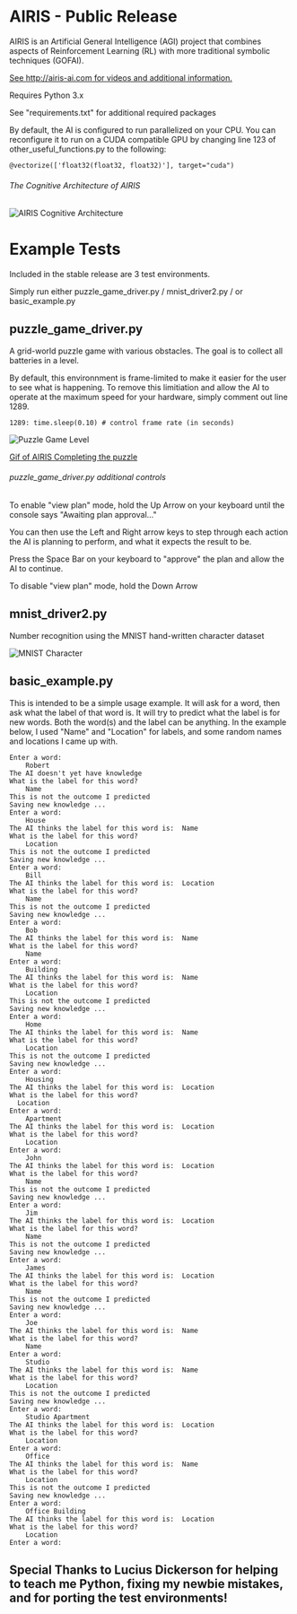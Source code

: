 # AIRIS - Public Release

AIRIS is an Artificial General Intelligence (AGI) project that combines aspects of Reinforcement Learning (RL) with more traditional symbolic techniques (GOFAI).

[See http://airis-ai.com for videos and additional information.](http://airis-ai.com)

Requires Python 3.x

See "requirements.txt" for additional required packages

By default, the AI is configured to run parallelized on your CPU. You can reconfigure it to run on a CUDA compatible GPU by changing line 123 of other_useful_functions.py to the following:

`@vectorize(['float32(float32, float32)'], target="cuda")`

###### The Cognitive Architecture of AIRIS 
![AIRIS Cognitive Architecture](https://airisai.files.wordpress.com/2019/01/airis-cognitive-architecture-3.png)

# Example Tests

Included in the stable release are 3 test environments.

Simply run either puzzle_game_driver.py / mnist_driver2.py / or basic_example.py

## puzzle_game_driver.py 
A grid-world puzzle game with various obstacles. The goal is to collect all batteries in a level.

By default, this environnment is frame-limited to make it easier for the user to see what is happening. To remove this limitiation and allow the AI to operate at the maximum speed for your hardware, simply comment out line 1289.

`1289: time.sleep(0.10) # control frame rate (in seconds)`

![Puzzle Game Level](https://airisai.files.wordpress.com/2019/01/puzzle-game-level.png)

[Gif of AIRIS Completing the puzzle](https://airisai.files.wordpress.com/2018/03/level.gif)

###### puzzle_game_driver.py additional controls

To enable "view plan" mode, hold the Up Arrow on your keyboard until the console says "Awaiting plan approval..."

You can then use the Left and Right arrow keys to step through each action the AI is planning to perform, and what it expects the result to be.

Press the Space Bar on your keyboard to "approve" the plan and allow the AI to continue.

To disable "view plan" mode, hold the Down Arrow

## mnist_driver2.py
Number recognition using the MNIST hand-written character dataset

![MNIST Character](https://airisai.files.wordpress.com/2018/03/sprite0_4.png)

## basic_example.py

This is intended to be a simple usage example. It will ask for a word, then ask what the label of that word is. It will try to predict what the label is for new words. Both the word(s) and the label can be anything. In the example below, I used "Name" and "Location" for labels, and some random names and locations I came up with.

```
Enter a word:
    Robert
The AI doesn't yet have knowledge
What is the label for this word?
    Name
This is not the outcome I predicted
Saving new knowledge ...
Enter a word:
    House
The AI thinks the label for this word is:  Name
What is the label for this word?
    Location
This is not the outcome I predicted
Saving new knowledge ...
Enter a word:
    Bill
The AI thinks the label for this word is:  Location
What is the label for this word?
    Name
This is not the outcome I predicted
Saving new knowledge ...
Enter a word:
    Bob
The AI thinks the label for this word is:  Name
What is the label for this word?
    Name
Enter a word:
    Building
The AI thinks the label for this word is:  Name
What is the label for this word?
    Location
This is not the outcome I predicted
Saving new knowledge ...
Enter a word:
    Home
The AI thinks the label for this word is:  Name
What is the label for this word?
    Location
This is not the outcome I predicted
Saving new knowledge ...
Enter a word:
    Housing
The AI thinks the label for this word is:  Location
What is the label for this word?
  Location
Enter a word:
    Apartment
The AI thinks the label for this word is:  Location
What is the label for this word?
    Location
Enter a word:
    John
The AI thinks the label for this word is:  Location
What is the label for this word?
    Name
This is not the outcome I predicted
Saving new knowledge ...
Enter a word:
    Jim
The AI thinks the label for this word is:  Location
What is the label for this word?
    Name
This is not the outcome I predicted
Saving new knowledge ...
Enter a word:
    James
The AI thinks the label for this word is:  Location
What is the label for this word?
    Name
This is not the outcome I predicted
Saving new knowledge ...
Enter a word:
    Joe
The AI thinks the label for this word is:  Name
What is the label for this word?
    Name
Enter a word:
    Studio
The AI thinks the label for this word is:  Name
What is the label for this word?
    Location
This is not the outcome I predicted
Saving new knowledge ...
Enter a word:
    Studio Apartment
The AI thinks the label for this word is:  Location
What is the label for this word?
    Location
Enter a word:
    Office
The AI thinks the label for this word is:  Name
What is the label for this word?
    Location
This is not the outcome I predicted
Saving new knowledge ...
Enter a word:
    Office Building
The AI thinks the label for this word is:  Location
What is the label for this word?
    Location
Enter a word:
```

## Special Thanks to Lucius Dickerson for helping to teach me Python, fixing my newbie mistakes, and for porting the test environments!

